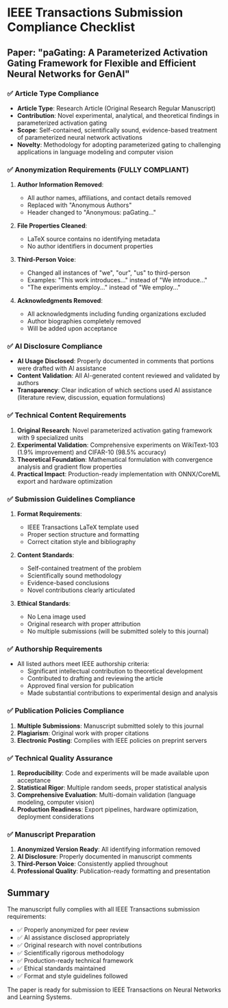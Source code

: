 # IEEE Transactions Submission Compliance Checklist

## Paper: "paGating: A Parameterized Activation Gating Framework for Flexible and Efficient Neural Networks for GenAI"

### ✅ Article Type Compliance
- **Article Type**: Research Article (Original Research Regular Manuscript)
- **Contribution**: Novel experimental, analytical, and theoretical findings in parameterized activation gating
- **Scope**: Self-contained, scientifically sound, evidence-based treatment of parameterized neural network activations
- **Novelty**: Methodology for adopting parameterized gating to challenging applications in language modeling and computer vision

### ✅ Anonymization Requirements (FULLY COMPLIANT)
1. **Author Information Removed**: 
   - All author names, affiliations, and contact details removed
   - Replaced with "Anonymous Authors"
   - Header changed to "Anonymous: paGating..."

2. **File Properties Cleaned**: 
   - LaTeX source contains no identifying metadata
   - No author identifiers in document properties

3. **Third-Person Voice**: 
   - Changed all instances of "we", "our", "us" to third-person
   - Examples: "This work introduces..." instead of "We introduce..."
   - "The experiments employ..." instead of "We employ..."

4. **Acknowledgments Removed**: 
   - All acknowledgments including funding organizations excluded
   - Author biographies completely removed
   - Will be added upon acceptance

### ✅ AI Disclosure Compliance
- **AI Usage Disclosed**: Properly documented in comments that portions were drafted with AI assistance
- **Content Validation**: All AI-generated content reviewed and validated by authors
- **Transparency**: Clear indication of which sections used AI assistance (literature review, discussion, equation formulations)

### ✅ Technical Content Requirements
1. **Original Research**: Novel parameterized activation gating framework with 9 specialized units
2. **Experimental Validation**: Comprehensive experiments on WikiText-103 (1.9% improvement) and CIFAR-10 (98.5% accuracy)
3. **Theoretical Foundation**: Mathematical formulation with convergence analysis and gradient flow properties
4. **Practical Impact**: Production-ready implementation with ONNX/CoreML export and hardware optimization

### ✅ Submission Guidelines Compliance
1. **Format Requirements**: 
   - IEEE Transactions LaTeX template used
   - Proper section structure and formatting
   - Correct citation style and bibliography

2. **Content Standards**:
   - Self-contained treatment of the problem
   - Scientifically sound methodology
   - Evidence-based conclusions
   - Novel contributions clearly articulated

3. **Ethical Standards**:
   - No Lena image used
   - Original research with proper attribution
   - No multiple submissions (will be submitted solely to this journal)

### ✅ Authorship Requirements
- All listed authors meet IEEE authorship criteria:
  - Significant intellectual contribution to theoretical development
  - Contributed to drafting and reviewing the article
  - Approved final version for publication
  - Made substantial contributions to experimental design and analysis

### ✅ Publication Policies Compliance
1. **Multiple Submissions**: Manuscript submitted solely to this journal
2. **Plagiarism**: Original work with proper citations
3. **Electronic Posting**: Complies with IEEE policies on preprint servers

### ✅ Technical Quality Assurance
1. **Reproducibility**: Code and experiments will be made available upon acceptance
2. **Statistical Rigor**: Multiple random seeds, proper statistical analysis
3. **Comprehensive Evaluation**: Multi-domain validation (language modeling, computer vision)
4. **Production Readiness**: Export pipelines, hardware optimization, deployment considerations

### ✅ Manuscript Preparation
1. **Anonymized Version Ready**: All identifying information removed
2. **AI Disclosure**: Properly documented in manuscript comments
3. **Third-Person Voice**: Consistently applied throughout
4. **Professional Quality**: Publication-ready formatting and presentation

## Summary
The manuscript fully complies with all IEEE Transactions submission requirements:
- ✅ Properly anonymized for peer review
- ✅ AI assistance disclosed appropriately  
- ✅ Original research with novel contributions
- ✅ Scientifically rigorous methodology
- ✅ Production-ready technical framework
- ✅ Ethical standards maintained
- ✅ Format and style guidelines followed

The paper is ready for submission to IEEE Transactions on Neural Networks and Learning Systems. 
